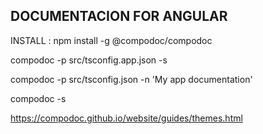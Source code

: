 ## DOCUMENTACION FOR ANGULAR 
 INSTALL : 
 npm install -g @compodoc/compodoc
 
 compodoc -p src/tsconfig.app.json -s
 
 
 
 compodoc -p src/tsconfig.json -n 'My app documentation'
 
 compodoc -s
 
 https://compodoc.github.io/website/guides/themes.html